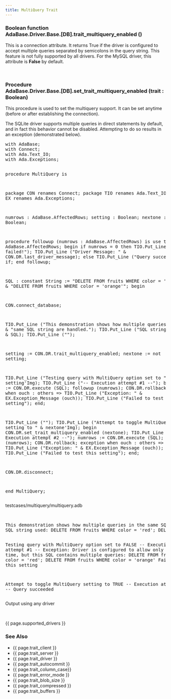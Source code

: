 ```yaml
---
title: MultiQuery Trait
---
```


<div class="leftside">
<h3>Boolean function<br/>
AdaBase.Driver.Base.[DB].trait_multiquery_enabled ()</h3>
<p>This is a connection attribute.  It returns True if the driver is
configured to accept multiple queries separated by semicolons in the
query string.  This feature is not fully supported by all drivers.  For the
MySQL driver, this attribute is <b>False</b> by default.</p>
<br/>
<h3>Procedure<br/>
AdaBase.Driver.Base.[DB].set_trait_multiquery_enabled (trait : Boolean)</h3>
<p>This procedure is used to set the multiquery support.  It can be set
anytime (before or after establishing the connection).</p>
<p>
The SQLite driver supports multiple queries in direct statements by
default, and in fact this behavior cannot be disabled.  Attempting to do
so results in an exception (demonstrated below).
</p>
<pre class="code">
with AdaBase;
with Connect;
with Ada.Text_IO;
with Ada.Exceptions;

procedure MultiQuery is

   package CON renames Connect;
   package TIO renames Ada.Text_IO;
   package EX  renames Ada.Exceptions;

   numrows : AdaBase.AffectedRows;
   setting : Boolean;
   nextone : Boolean;

   procedure followup (numrows : AdaBase.AffectedRows)
   is
      use type AdaBase.AffectedRows;
   begin
      if numrows = 0 then
         TIO.Put_Line ("Query failed!");
         TIO.Put_Line ("Driver Message: " & CON.DR.last_driver_message);
      else
         TIO.Put_Line ("Query succeeded");
      end if;
   end followup;

   SQL : constant String :=
         "DELETE FROM fruits WHERE color = 'red'; " &
         "DELETE FROM fruits WHERE color = 'orange'";
begin

   CON.connect_database;

   TIO.Put_Line ("This demonstration shows how multiple queries in the " &
                 "same SQL string are handled.");
   TIO.Put_Line ("SQL string used: " & SQL);
   TIO.Put_Line ("");

   setting := CON.DR.trait_multiquery_enabled;
   nextone := not setting;

   TIO.Put_Line ("Testing query with MultiQuery option set to " & setting'Img);
   TIO.Put_Line ("--  Execution attempt #1  --");
   begin
      numrows := CON.DR.execute (SQL);
      followup (numrows);
      CON.DR.rollback;
   exception
      when ouch : others =>
         TIO.Put_Line ("Exception: " & EX.Exception_Message (ouch));
         TIO.Put_Line ("Failed to test this setting");
   end;

   TIO.Put_Line ("");
   TIO.Put_Line ("Attempt to toggle MultiQuery setting to " & nextone'Img);
   begin
      CON.DR.set_trait_multiquery_enabled (nextone);
      TIO.Put_Line ("--  Execution attempt #2  --");
      numrows := CON.DR.execute (SQL);
      followup (numrows);
      CON.DR.rollback;
   exception
      when ouch : others =>
         TIO.Put_Line ("Exception: " & EX.Exception_Message (ouch));
         TIO.Put_Line ("Failed to test this setting");
   end;

   CON.DR.disconnect;

end MultiQuery;
</pre>
<p class="caption">testcases/multiquery/multiquery.adb</p>
<br/>
<pre class="output">
This demonstration shows how multiple queries in the same SQL string are handled.
SQL string used: DELETE FROM fruits WHERE color = 'red'; DELETE FROM fruits WHERE color = 'orange'

Testing query with MultiQuery option set to FALSE
--  Execution attempt #1  --
Exception: Driver is configured to allow only one query at time, but this SQL contains multiple queries: DELETE FROM fruits WHERE color = 'red'; DELETE FROM fruits WHERE color = 'orange'
Failed to test this setting

Attempt to toggle MultiQuery setting to TRUE
--  Execution attempt #2  --
Query succeeded
</pre>
<p class="caption">Output using any driver</p>

<br/>
<p>{{ page.supported_drivers }}</p>
</div>
<div class="sidenav">
  <h3>See Also</h3>
  <ul>
    <li>{{ page.trait_client }}</li>
    <li>{{ page.trait_server }}</li>
    <li>{{ page.trait_driver }}</li>
    <li>{{ page.trait_autocommit }}</li>
    <li>{{ page.trait_column_case}}</li>
    <li>{{ page.trait_error_mode }}</li>
    <li>{{ page.trait_blob_size }}</li>
    <li>{{ page.trait_compressed }}</li>
    <li>{{ page.trait_buffers }}</li>
  </ul>
</div>
